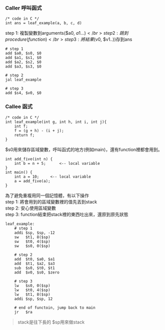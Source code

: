 ### Caller 呼叫函式
```
/* code in C */
int ans = leaf_example(a, b, c, d)
```

step 1: 複製變數到arguments($a0, $a1...)</br>
step 2: 跳到procedure(function)</br>
step 3: 將結果($v0, $v1..))存到ans</br>

```
# step 1
add $a0, $s0, $0
add $a1, $s1, $0
add $a2, $s2, $0
add $a3, $s3, $0

# step 2
jal leaf_example

# step 3
add $s4, $v0, $0
```
### Callee 函式
```
/* code in C */
int leaf_example(int g, int h, int i, int j){ 
	int f;
	f = (g + h) - (i + j);
	return f;
}
```

$s0用來儲存區域變數，呼叫函式的地方(例如main)，還有function裡都會用到。
```
int add_five(int n) {		
	int b = n + 5;		<-- local variable
}
int main() {
	int a = 10;		<-- local variable
	a = add_five(a);
}
```
為了避免重複用同一個記憶體，有以下操作</br>
step 1: 將會用到的區域變數裡的值先丟到stack</br>
step 2: 安心使用區域變數</br>
step 3: function結束把stack裡的東西吐出來，還原到原先狀態
```
leaf_example:
	# step 1
	addi $sp, $sp, -12
	sw   $t1, 8($sp)
  	sw   $t0, 4($sp)
  	sw   $s0, 0($sp)

	# step 2
	add  $t0, $a0, $a1
	add  $t1, $a2, $a3
	sub  $s0, $t0, $t1
	add  $v0, $s0, $zero

	# step 3
	lw   $s0, 0($sp)
  	lw   $t0, 4($sp)
  	lw   $t1, 8($sp)
	addi $sp, $sp, 12

	# end of functoin, jump back to main
	jr   $ra			
```
> stack是往下長的
> $sp用來做stack


